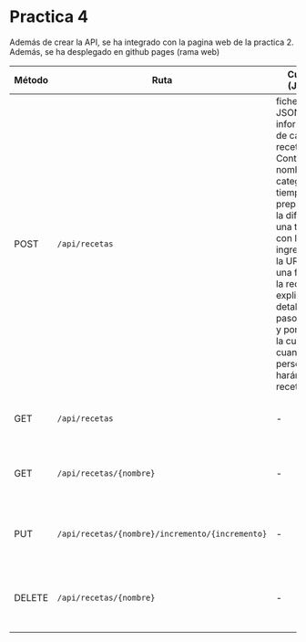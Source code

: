 # Practica 4

Además de crear la API, se ha integrado con la pagina web de la practica 2. Además, se ha desplegado en github pages (rama web)

| Método  | Ruta                            | Cuerpo (JSON)                   | Descripción                                            | Posibles Respuestas |
|---------|---------------------------------|--------------------------------|------------------------------------------------------|----------------------|
| POST    | `/api/recetas`                 | fichero JSON con la información de cada receta. Contiene el nombre, la categoria, el tiempo de preparacion, la dificultad, una tabla con los ingredientes, la URL de una foto de la receta, la explicacion detallada paso a paso y por ultimo la cuenta de cuantas personas harán la receta | Crea una nueva receta y la almacena en memoria. | `201 Created` con la receta creada. |
| GET     | `/api/recetas`                 | - | Obtiene todas las recetas almacenadas.               | `200 OK` con la lista de recetas. |
| GET     | `/api/recetas/{nombre}`        | -                 | Obtiene una receta específica por su nombre.         | `200 OK` con la receta o `null` si no existe. |
| PUT     | `/api/recetas/{nombre}/incremento/{incremento}` | -          | Incrementa el número de cocineros de una receta dada. | `200 OK` con la receta actualizada. |
| DELETE  | `/api/recetas/{nombre}`        | -                              | Elimina una receta específica por su nombre.         | `204 No Content` si se elimina o `404 Not Found` si no existe. |
